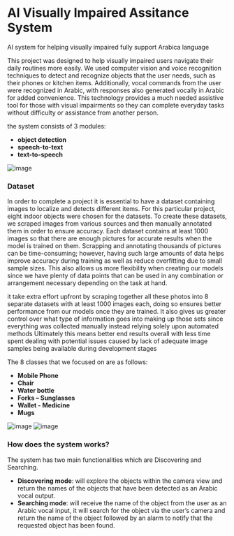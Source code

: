 # AI Visually Impaired Assitance System
AI system for helping visually impaired fully support Arabica language

This project was designed to help visually impaired users navigate their daily routines more easily. We used computer vision and voice recognition techniques to detect and recognize objects that the user needs, such as their phones or kitchen items. Additionally, vocal commands from the user were recognized in Arabic, with responses also generated vocally in Arabic for added convenience. This technology provides a much needed assistive tool for those with visual impairments so they can complete everyday tasks without difficulty or assistance from another person.


the system consists of 3 modules:
* **object detection**
* **speech-to-text**
* **text-to-speech**

![image](https://user-images.githubusercontent.com/67844129/224345124-7212ea32-9658-475c-ab10-d92d24df29b6.png)




### Dataset

In order to complete a project it is essential to have a dataset containing images to localize and detects different items. For this particular project, eight indoor objects were chosen for the datasets. To create these datasets, we scraped images from various sources and then manually annotated them in order to ensure accuracy. Each dataset contains at least 1000 images so that there are enough pictures for accurate results when the model is trained on them. 
Scrapping and annotating thousands of pictures can be time-consuming; however, having such large amounts of data helps improve accuracy during training as well as reduce overfitting due to small sample sizes. This also allows us more flexibility when creating our models since we have plenty of data points that can be used in any combination or arrangement necessary depending on the task at hand. 


 it take extra effort upfront by scraping together all these photos into 8 separate datasets with at least 1000 images each, doing so ensures better performance from our models once they are trained. It also gives us greater control over what type of information goes into making up those sets since everything was collected manually instead relying solely upon automated methods Ultimately this means better end results overall with less time spent dealing with potential issues caused by lack of adequate image samples being available during development stages


The 8 classes that we focused on are as follows:
* **Mobile Phone** 
* **Chair**
*  **Water bottle**
*  **Forks – Sunglasses**
*   **Wallet - Medicine** 
*   **Mugs**

![image](https://user-images.githubusercontent.com/67844129/224348235-81c647fa-bc13-44d2-b306-77a1747b3f24.png)
![image](https://user-images.githubusercontent.com/67844129/224348629-eded1948-b8ef-4abc-bf19-06d57255b262.png)


  ### How does the system works?
  
 The system has two main functionalities which are Discovering and Searching.
* **Discovering mode**: will explore the objects within the camera view and return the
names of the objects that have been detected as an Arabic vocal output.
* **Searching mode**: will receive the name of the object from the user as an Arabic vocal
input, it will search for the object via the user’s camera and return the name of the
object followed by an alarm to notify that the requested object has been found.
